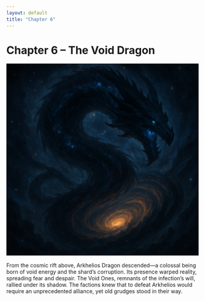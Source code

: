 ```yaml
---
layout: default
title: "Chapter 6"
---
```


# Chapter 6 – The Void Dragon

![Chapter 6 Illustration](/assets/images/lore/chapter_6.png)

From the cosmic rift above, Arkhelios Dragon descended—a colossal being born of void energy and the shard’s corruption. Its presence warped reality, spreading fear and despair. The Void Ones, remnants of the infection’s will, rallied under its shadow. The factions knew that to defeat Arkhelios would require an unprecedented alliance, yet old grudges stood in their way.
